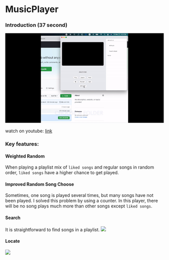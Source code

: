 # MusicPlayer


### Introduction (37 second)

![](https://github.com/123wtywty/MusicPlayer/blob/master/introduction.gif)

watch on youtube: [link](https://www.youtube.com/watch?v=lhgNa8lqKUc&feature=youtu.be)


### Key features:

#### Weighted Random 

When playing a playlist mix of ```liked songs``` and regular songs in random order,
```liked songs``` have a higher chance to get played.

#### Improved Random Song Choose

Sometimes, one song is played several times, but many songs have not been played.
I solved this problem by using a counter.
In this player, there will be no song plays much more than other songs except ```liked songs```.

#### Search

It is straightforward to find songs in a playlist.
![](https://github.com/123wtywty/MusicPlayer/blob/master/Search.gif)

#### Locate

![](https://github.com/123wtywty/MusicPlayer/blob/master/locate.gif)
